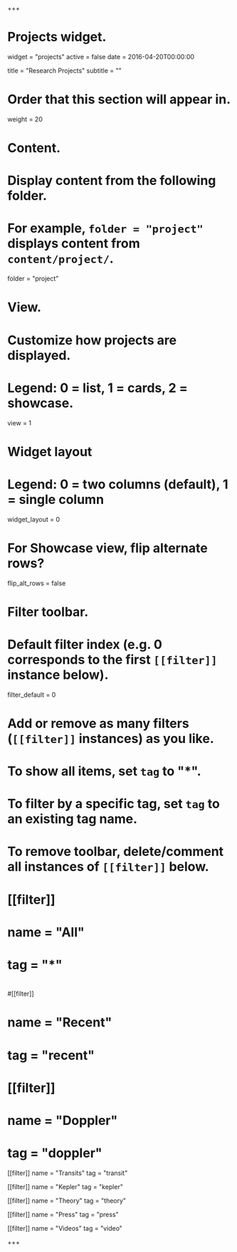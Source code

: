 +++
# Projects widget.
widget = "projects"
active = false
date = 2016-04-20T00:00:00

title = "Research Projects"
subtitle = ""

# Order that this section will appear in.
weight = 20

# Content.
# Display content from the following folder.
# For example, `folder = "project"` displays content from `content/project/`.
folder = "project"

# View.
# Customize how projects are displayed.
# Legend: 0 = list, 1 = cards, 2 = showcase.
view = 1

# Widget layout
# Legend: 0 = two columns (default), 1 = single column
widget_layout = 0

# For Showcase view, flip alternate rows?
flip_alt_rows = false

# Filter toolbar.

# Default filter index (e.g. 0 corresponds to the first `[[filter]]` instance below).
filter_default = 0

# Add or remove as many filters (`[[filter]]` instances) as you like.
# To show all items, set `tag` to "*".
# To filter by a specific tag, set `tag` to an existing tag name.
# To remove toolbar, delete/comment all instances of `[[filter]]` below.
# [[filter]]
#   name = "All"
#   tag = "*"
#
#[[filter]]
#   name = "Recent"
#   tag = "recent"

# [[filter]]
#   name = "Doppler"
#   tag = "doppler"

 [[filter]]
   name = "Transits"
   tag = "transit"

 [[filter]]
   name = "Kepler"
   tag = "kepler"

 [[filter]]
   name = "Theory"
   tag = "theory"

 [[filter]]
   name = "Press"
   tag = "press"

 [[filter]]
   name = "Videos"
   tag = "video"

+++

